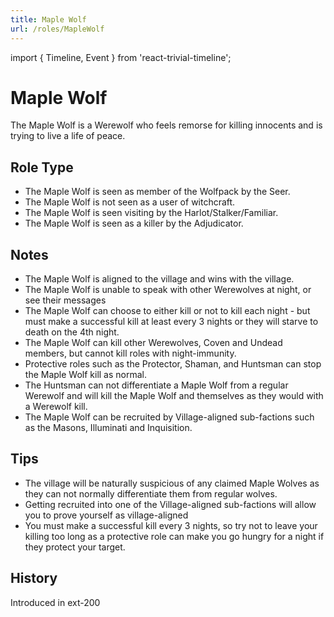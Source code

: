 ```yaml
---
title: Maple Wolf
url: /roles/MapleWolf
---
```


import { Timeline, Event } from 'react-trivial-timeline';

# Maple Wolf

The Maple Wolf is a Werewolf who feels remorse for killing innocents and is trying to live a life of peace.

## Role Type

- The Maple Wolf is seen as member of the Wolfpack by the Seer.
- The Maple Wolf is not seen as a user of witchcraft.
- The Maple Wolf is seen visiting by the Harlot/Stalker/Familiar.
- The Maple Wolf is seen as a killer by the Adjudicator.

## Notes

- The Maple Wolf is aligned to the village and wins with the village.
- The Maple Wolf is unable to speak with other Werewolves at night, or see their messages
- The Maple Wolf can choose to either kill or not to kill each night - but must make a successful kill at least every 3 nights or they will starve to death on the 4th night.
- The Maple Wolf can kill other Werewolves, Coven and Undead members, but cannot kill roles with night-immunity.
- Protective roles such as the Protector, Shaman, and Huntsman can stop the Maple Wolf kill as normal.
- The Huntsman can not differentiate a Maple Wolf from a regular Werewolf and will kill the Maple Wolf and themselves as they would with a Werewolf kill.
- The Maple Wolf can be recruited by Village-aligned sub-factions such as the Masons, Illuminati and Inquisition.

## Tips

- The village will be naturally suspicious of any claimed Maple Wolves as they can not normally differentiate them from regular wolves.
- Getting recruited into one of the Village-aligned sub-factions will allow you to prove yourself as village-aligned
- You must make a successful kill every 3 nights, so try not to leave your killing too long as a protective role can make you go hungry for a night if they protect your target.

## History

<Timeline lineColor="white">
  <Event interval="2018-01-01">Introduced in ext-200</Event>
</Timeline>
